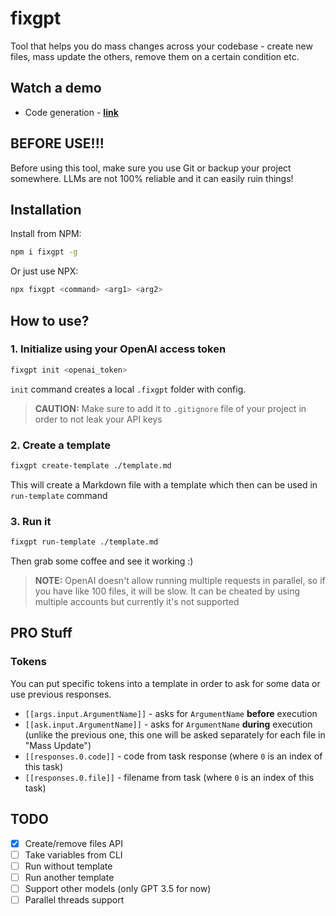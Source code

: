 # fixgpt

Tool that helps you do mass changes across your codebase - create new files, mass update the others, remove them on a certain condition etc.

## Watch a demo

- Code generation - [**link**](https://www.loom.com/share/78f5874842c9438bb18042cfd8f75e4f)

## BEFORE USE!!!

Before using this tool, make sure you use Git or backup your project somewhere. LLMs are not 100% reliable and it can easily ruin things!

## Installation

Install from NPM:

```bash
npm i fixgpt -g
```

Or just use NPX:

```bash
npx fixgpt <command> <arg1> <arg2>
```

## How to use?

### 1. Initialize using your OpenAI access token

```bash
fixgpt init <openai_token>
```

`init` command creates a local `.fixgpt` folder with config.

> **CAUTION:** Make sure to add it to `.gitignore` file of your project in order to not leak your API keys

### 2. Create a template

```bash
fixgpt create-template ./template.md
```

This will create a Markdown file with a template which then can be used in `run-template` command

### 3. Run it

```bash
fixgpt run-template ./template.md
```

Then grab some coffee and see it working :)

> **NOTE:** OpenAI doesn't allow running multiple requests in parallel, so if you have like 100 files, it will be slow. It can be cheated by using multiple accounts but currently it's not supported

## PRO Stuff

### Tokens

You can put specific tokens into a template in order to ask for some data or use previous responses.

- `[[args.input.ArgumentName]]` - asks for `ArgumentName` **before** execution
- `[[ask.input.ArgumentName]]` - asks for `ArgumentName` **during** execution (unlike the previous one, this one will be asked separately for each file in "Mass Update")
- `[[responses.0.code]]` - code from task response (where `0` is an index of this task)
- `[[responses.0.file]]` - filename from task (where `0` is an index of this task)

## TODO

- [x] Create/remove files API
- [ ] Take variables from CLI
- [ ] Run without template
- [ ] Run another template
- [ ] Support other models (only GPT 3.5 for now)
- [ ] Parallel threads support
